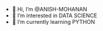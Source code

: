 - 👋 Hi, I’m @ANISH-MOHANAN
- 👀 I’m interested in DATA SCIENCE
- 🌱 I’m currently learning PYTHON


<!---
ANISH-MOHANAN/ANISH-MOHANAN is a ✨ special ✨ repository because its `README.md` (this file) appears on your GitHub profile.
You can click the Preview link to take a look at your changes.
--->

